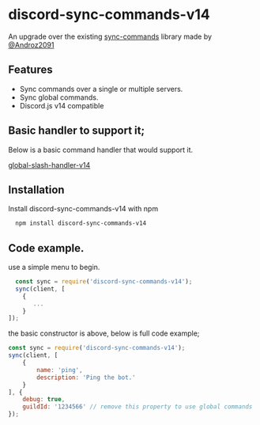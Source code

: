 
# discord-sync-commands-v14

An upgrade over the existing [sync-commands](https://github.com/Androz2091/discord-sync-commands) library made by [@Androz2091](https://github.com/Androz2091)

## Features

- Sync commands over a single or multiple servers.
- Sync global commands.
- Discord.js v14 compatible

## Basic handler to support it;

Below is a basic command handler that would support it.

[global-slash-handler-v14](https://github.com/genericNight/slash-command-handler-v14)
## Installation

Install discord-sync-commands-v14 with npm

```bash
  npm install discord-sync-commands-v14
```
    
## Code example.

use a simple menu to begin.
```js
  const sync = require('discord-sync-commands-v14');
  sync(client, [
    {
       ...
    }
]);
```
the basic constructor is above, below is full code example;

```js
const sync = require('discord-sync-commands-v14');
sync(client, [
    {
        name: 'ping',
        description: 'Ping the bot.'
    }
], {
    debug: true,
    guildId: '1234566' // remove this property to use global commands
});

```
